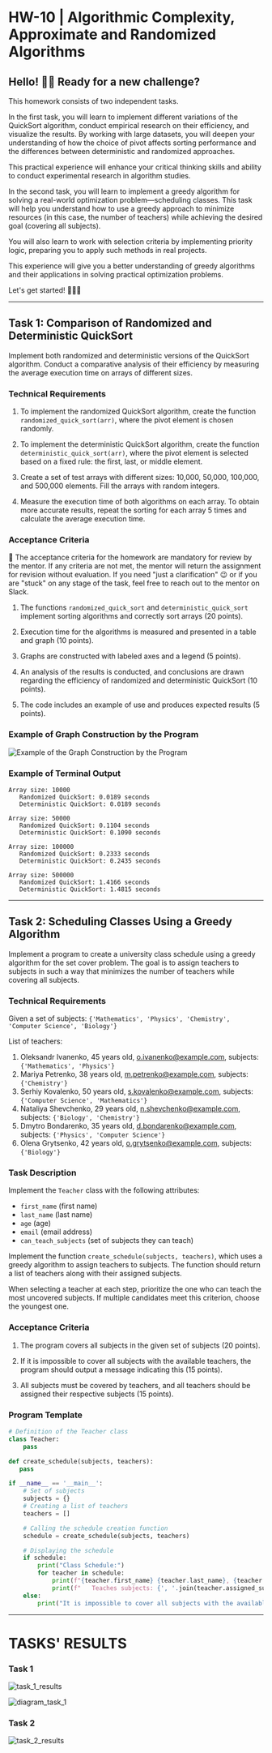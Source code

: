 # HW-10 | Algorithmic Complexity, Approximate and Randomized Algorithms

## Hello! 👋🏻 Ready for a new challenge?

This homework consists of two independent tasks.

In the first task, you will learn to implement different variations of the QuickSort algorithm, conduct empirical research on their efficiency, and visualize the results. By working with large datasets, you will deepen your understanding of how the choice of pivot affects sorting performance and the differences between deterministic and randomized approaches.

This practical experience will enhance your critical thinking skills and ability to conduct experimental research in algorithm studies.

In the second task, you will learn to implement a greedy algorithm for solving a real-world optimization problem—scheduling classes. This task will help you understand how to use a greedy approach to minimize resources (in this case, the number of teachers) while achieving the desired goal (covering all subjects).

You will also learn to work with selection criteria by implementing priority logic, preparing you to apply such methods in real projects.

This experience will give you a better understanding of greedy algorithms and their applications in solving practical optimization problems.

Let's get started! 🚵🏻‍♀️

---

## Task 1: Comparison of Randomized and Deterministic QuickSort

Implement both randomized and deterministic versions of the QuickSort algorithm. Conduct a comparative analysis of their efficiency by measuring the average execution time on arrays of different sizes.

### Technical Requirements

1. To implement the randomized QuickSort algorithm, create the function `randomized_quick_sort(arr)`, where the pivot element is chosen randomly.

2. To implement the deterministic QuickSort algorithm, create the function `deterministic_quick_sort(arr)`, where the pivot element is selected based on a fixed rule: the first, last, or middle element.

3. Create a set of test arrays with different sizes: 10,000, 50,000, 100,000, and 500,000 elements. Fill the arrays with random integers.

4. Measure the execution time of both algorithms on each array. To obtain more accurate results, repeat the sorting for each array 5 times and calculate the average execution time.

### Acceptance Criteria

📌 The acceptance criteria for the homework are mandatory for review by the mentor. If any criteria are not met, the mentor will return the assignment for revision without evaluation. If you need "just a clarification" 😉 or if you are "stuck" on any stage of the task, feel free to reach out to the mentor on Slack.

1. The functions `randomized_quick_sort` and `deterministic_quick_sort` implement sorting algorithms and correctly sort arrays (20 points).

2. Execution time for the algorithms is measured and presented in a table and graph (10 points).

3. Graphs are constructed with labeled axes and a legend (5 points).

4. An analysis of the results is conducted, and conclusions are drawn regarding the efficiency of randomized and deterministic QuickSort (10 points).

5. The code includes an example of use and produces expected results (5 points).

### Example of Graph Construction by the Program

![Example of the Graph Construction by the Program](assets/diagram_example.png)

### Example of Terminal Output

```
Array size: 10000
   Randomized QuickSort: 0.0189 seconds
   Deterministic QuickSort: 0.0189 seconds

Array size: 50000
   Randomized QuickSort: 0.1104 seconds
   Deterministic QuickSort: 0.1090 seconds

Array size: 100000
   Randomized QuickSort: 0.2333 seconds
   Deterministic QuickSort: 0.2435 seconds

Array size: 500000
   Randomized QuickSort: 1.4166 seconds
   Deterministic QuickSort: 1.4815 seconds
```

---

## Task 2: Scheduling Classes Using a Greedy Algorithm

Implement a program to create a university class schedule using a greedy algorithm for the set cover problem. The goal is to assign teachers to subjects in such a way that minimizes the number of teachers while covering all subjects.

### Technical Requirements

Given a set of subjects: `{'Mathematics', 'Physics', 'Chemistry', 'Computer Science', 'Biology'}`

List of teachers:

1. Oleksandr Ivanenko, 45 years old, o.ivanenko@example.com, subjects: `{'Mathematics', 'Physics'}`
2. Mariya Petrenko, 38 years old, m.petrenko@example.com, subjects: `{'Chemistry'}`
3. Serhiy Kovalenko, 50 years old, s.kovalenko@example.com, subjects: `{'Computer Science', 'Mathematics'}`
4. Nataliya Shevchenko, 29 years old, n.shevchenko@example.com, subjects: `{'Biology', 'Chemistry'}`
5. Dmytro Bondarenko, 35 years old, d.bondarenko@example.com, subjects: `{'Physics', 'Computer Science'}`
6. Olena Grytsenko, 42 years old, o.grytsenko@example.com, subjects: `{'Biology'}`

### Task Description

Implement the `Teacher` class with the following attributes:
- `first_name` (first name)
- `last_name` (last name)
- `age` (age)
- `email` (email address)
- `can_teach_subjects` (set of subjects they can teach)

Implement the function `create_schedule(subjects, teachers)`, which uses a greedy algorithm to assign teachers to subjects. The function should return a list of teachers along with their assigned subjects.

When selecting a teacher at each step, prioritize the one who can teach the most uncovered subjects. If multiple candidates meet this criterion, choose the youngest one.

### Acceptance Criteria

1. The program covers all subjects in the given set of subjects (20 points).

2. If it is impossible to cover all subjects with the available teachers, the program should output a message indicating this (15 points).

3. All subjects must be covered by teachers, and all teachers should be assigned their respective subjects (15 points).

### Program Template

```python
# Definition of the Teacher class
class Teacher:
    pass

def create_schedule(subjects, teachers):
   pass

if __name__ == '__main__':
    # Set of subjects
    subjects = {}
    # Creating a list of teachers
    teachers = []

    # Calling the schedule creation function
    schedule = create_schedule(subjects, teachers)

    # Displaying the schedule
    if schedule:
        print("Class Schedule:")
        for teacher in schedule:
            print(f"{teacher.first_name} {teacher.last_name}, {teacher.age} years old, email: {teacher.email}")
            print(f"   Teaches subjects: {', '.join(teacher.assigned_subjects)}\n")
    else:
        print("It is impossible to cover all subjects with the available teachers.")
```

---

# TASKS' RESULTS

### Task 1

![task_1_results](assets/task_1_results.jpg)

![diagram_task_1](assets/diagram_task_1.png)

### Task 2

![task_2_results](assets/task_2_results.jpg)